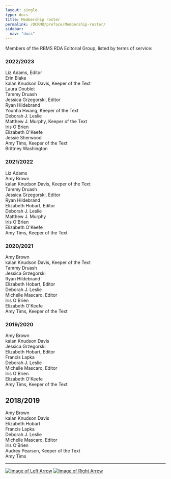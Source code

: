 ```yaml
---
layout: single
type: docs
title: Membership roster
permalink: /DCRMR/preface/Membership-roster/
sidebar:
  nav: "docs"
---
```


Members of the RBMS RDA Editorial Group, listed by terms of service:

### 2022/2023 

Liz Adams, Editor  
Erin Blake  
kalan Knudson Davis, Keeper of the Text  
Laura Doublet  
Tammy Druash  
Jessica Grzegorski, Editor  
Ryan Hildebrand   
Yoonha Hwang, Keeper of the Text  
Deborah J. Leslie  
Matthew J. Murphy, Keeper of the Text  
Iris O'Brien  
Elizabeth O'Keefe  
Jessie Sherwood  
Amy Tims, Keeper of the Text  
Brittney Washington

### 2021/2022

Liz Adams  
Amy Brown  
kalan Knudson Davis, Keeper of the Text  
Tammy Druash  
Jessica Grzegorski, Editor  
Ryan Hildebrand  
Elizabeth Hobart, Editor  
Deborah J. Leslie   
Matthew J. Murphy  
Iris O'Brien  
Elizabeth O'Keefe  
Amy Tims, Keeper of the Text

### 2020/2021

Amy Brown  
kalan Knudson Davis, Keeper of the Text  
Tammy Druash  
Jessica Grzegorski  
Ryan Hildebrand  
Elizabeth Hobart, Editor  
Deborah J. Leslie  
Michelle Mascaro, Editor  
Iris O'Brien  
Elizabeth O'Keefe  
Amy Tims, Keeper of the Text

### 2019/2020

Amy Brown  
kalan Knudson Davis  
Jessica Grzegorski  
Elizabeth Hobart, Editor    
Francis Lapka  
Deborah J. Leslie  
Michelle Mascaro, Editor  
Iris O'Brien  
Elizabeth O'Keefe  
Amy Tims, Keeper of the Text  

## 2018/2019

Amy Brown  
kalan Knudson Davis  
Elizabeth Hobart  
Francis Lapka  
Deborah J. Leslie  
Michelle Mascaro, Editor  
Iris O’Brien  
Audrey Pearson, Keeper of the Text  
Amy Tims

---

[![Image of Left Arrow](https://rbms-bsc.github.io/DCRMR/assets/pictures/navigation/Arrow_Left.png "Acknowledgments")](/DCRMR/preface/Acknowledgments/) [![Image of Right Arrow](https://rbms-bsc.github.io/DCRMR/assets/pictures/navigation/Arrow_Right.png "Introduction")](/DCRMR/introduction/)
